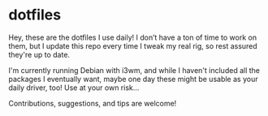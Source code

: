 # dotfiles

Hey, these are the dotfiles I use daily! I don’t have a ton of time to work on them, but I update this repo every time I tweak my real rig, so rest assured they're up to date.

I'm currently running Debian with i3wm, and while I haven't included all the packages I eventually want, maybe one day these might be usable as your daily driver, too! Use at your own risk...

Contributions, suggestions, and tips are welcome!